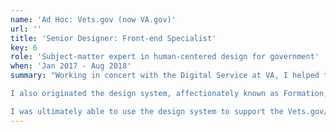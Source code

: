 ```yaml
---
name: 'Ad Hoc: Vets.gov (now VA.gov)'
url: ''
title: 'Senior Designer: Front-end Specialist'
key: 6
role: 'Subject-matter expert in human-centered design for government'
when: 'Jan 2017 - Aug 2018'
summary: "Working in concert with the Digital Service at VA, I helped to design and validate a variety of forms and services on Vets.gov, including a Discharge Upgrade tool that helped over 100,000 Veterans regain access to their benefits.

I also originated the design system, affectionately known as Formation, working directly with two engineers to get stakeholder buy-in and bring the system into production.

I was ultimately able to use the design system to support the Vets.gov/VA.gov brand consolidation, using it to rapidly code prototypes of the new VA.gov homepage."
---
```


